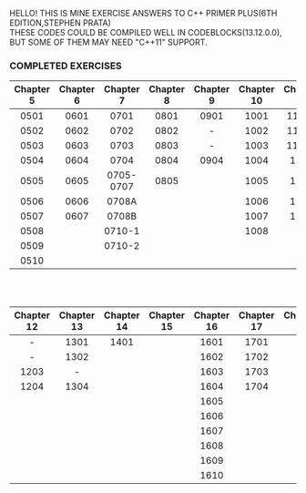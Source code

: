 HELLO!
THIS IS MINE EXERCISE ANSWERS TO C++ PRIMER PLUS(6TH EDITION,STEPHEN PRATA)     
THESE CODES COULD BE COMPILED WELL IN CODEBLOCKS(13.12.0.0),    
BUT SOME OF THEM MAY NEED  "C++11" SUPPORT.    


### COMPLETED EXERCISES         

| Chapter 5 | Chapter 6 | Chapter 7 | Chapter 8 | Chapter 9 | Chapter 10 | Chapter 11 |
| :-------: | :-------: | :-------: | :-------: | :-------: | :-------: | :-------: |
|  0501   |  0601   |  0701   |  0801   |  0901   |  1001   |  1101A   |
|  0502   |  0602   |  0702   |  0802   |    -     |  1002   |  1101B   |
|  0503   |  0603   |  0703   |  0803   |    -     |  1003   |  1101C   |
|  0504   |  0604   |  0704   |  0804   |  0904   |  1004   |  1104    |
|  0505   |  0605   |  0705-0707 | 0805 |         |  1005   |  1105    |
|  0506   |  0606   |  0708A   |        |         |  1006   |  1106    |
|  0507   |  0607   |  0708B   |        |         |  1007   |  1107    |
|  0508   |         |  0710-1  |        |         |  1008   |          |
|  0509   |         |  0710-2  |        |         |         |          |
|  0510   |         |          |        |         |         |          |

<br>
<br>     

| Chapter 12 | Chapter 13 | Chapter 14 | Chapter 15 | Chapter 16 | Chapter 17 | Chapter 18 |
| :-------: | :-------: | :-------: | :-------: | :-------: | :-------: | :-------: |
|   -     |  1301   |  1401   |           |  1601   |  1701   |           |
|   -     |  1302   |         |           |  1602   |  1702   |           |
|  1203   |    -    |         |           |  1603   |  1703   |           |
|  1204   |  1304   |         |           |  1604   |  1704   |           |
|         |         |         |           |  1605   |         |           |
|         |         |         |           |  1606   |         |           |
|         |         |         |           |  1607   |         |           |
|         |         |         |           |  1608   |         |           |
|         |         |         |           |  1609   |         |           |
|         |         |         |           |  1610   |         |           |
